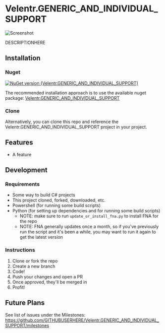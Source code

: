 # Velentr.GENERIC_AND_INDIVIDUAL_SUPPORT

![Screenshot](https://github.com/GITHUBUSERHERE/Velentr.GENERIC_AND_INDIVIDUAL_SUPPORT/blob/main/logo.png?raw=true)

DESCRIPTIONHERE

## Installation

### Nuget

[![NuGet version (Velentr.GENERIC_AND_INDIVIDUAL_SUPPORT)](https://img.shields.io/nuget/v/Velentr.GENERIC_AND_INDIVIDUAL_SUPPORT.svg?style=flat-square)](https://www.nuget.org/packages/Velentr.GENERIC_AND_INDIVIDUAL_SUPPORT/)

The recommended installation approach is to use the available nuget
package: [Velentr.GENERIC_AND_INDIVIDUAL_SUPPORT](https://www.nuget.org/packages/Velentr.GENERIC_AND_INDIVIDUAL_SUPPORT/)

### Clone

Alternatively, you can clone this repo and reference the Velentr.GENERIC_AND_INDIVIDUAL_SUPPORT project in your project.

## Features

- A feature

## Development

### Requirements

- Some way to build C# projects
- This project cloned, forked, downloaded, etc.
- Powershell (for running some build scripts)
- Python (for setting up dependencies and for running some build scripts)
    - NOTE: make sure to run `update_or_install_fna.py` to install FNA for the repo
    - NOTE: FNA generally updates once a month, so if you've previously run the script and it's been a while, you may
      want
      to run it again to get the latest version

### Instructions

1. Clone or fork the repo
2. Create a new branch
3. Code!
4. Push your changes and open a PR
5. Once approved, they'll be merged in
6. Profit!

## Future Plans

See list of issues under the Milestones: https://github.com/GITHUBUSERHERE/Velentr.GENERIC_AND_INDIVIDUAL_SUPPORT/milestones
